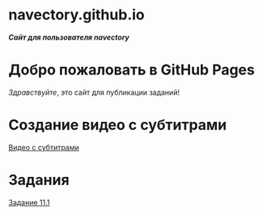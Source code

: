 # navectory.github.io
**_Сайт для пользователя navectory_**

# Добро пожаловать в GitHub Pages

*Здравствуйте*, это сайт для публикации заданий!

# Создание видео с субтитрами
[Видео с субтитрами](https://www.youtube.com/watch?v=zZjK0LmRFH8)
# Задания
[Задание 11.1](https://drive.google.com/file/d/1iKlHUtKYh6bE9W9UtTdIKKw03c5a2fmZ/view?usp=sharing)
